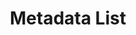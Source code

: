 ---
title: Metadata List
visible: false
process:
    markdown: true
    twig: true
noheader: '1'
twig_first: true
cache_enable: false
content:
    items: '@root.descendants'
---